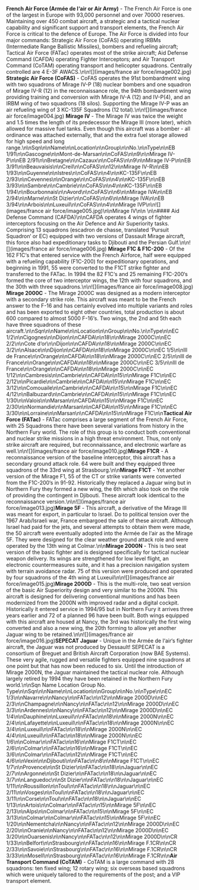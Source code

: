 **French Air Force (Armée de l‘air or Air Army)** - The French Air Force is one of the largest in Europe with 93,000 personnel and over 70000 reserves. Maintaining over 450 combat aircraft, a strategic and a tactical nuclear capability and significant support and transport elements, the French Air Force is critical to the defence of Europe. The Air Force is divided into four major commands: Strategic Air Force (CoFAS) operating IRBMs (Intermediate Range Ballistic Missiles), bombers and refueling aircraft; Tactical Air Force (FATac) operates most of the strike aircraft; Aid Defense Command (CAFDA) operating Fighter Interceptors; and Air Transport Command (CoTAM) operating transport and helicopter squadrons. Centrally controlled are 4 E-3F AWACS.\n\n![](images/france air force/image002.jpg) **Strategic Air Force (CoFAS)** - CoFAS operates the 91st bombardment wing with two squadrons of Mirage IV-P (18) nuclear bombers and one squadron of Mirage IV-R (12) in the reconnaissance role, the 94th bombardment wing providing training and conversion with Mirage IV-A (12) and IV-P(4), and an IRBM wing of two squadrons (18 silos). Supporting the Mirage IV-P was an air refueling wing of 3 KC-135F Squadrons (12 total).\n\n![](images/france air force/image004.jpg) **Mirage IV** - The Mirage IV was twice the weight and 1.5 times the length of its predecessor the Mirage III (more later), which allowed for massive fuel tanks. Even though this aircraft was a bomber - all ordinance was attached externally, that and the extra fuel storage allowed for high speed and long range.\n\nSqn\n\nName\n\nLocation\n\nGroup\n\nNo.\n\nType\n\nEB 1/91\n\nGascogne\n\nMont-de-Marsan\n\nCoFAS\n\n9\n\nMirage IV-P\n\nEB 2/91\n\nBretagne\n\nCazaux\n\nCoFAS\n\n9\n\nMirage IV-P\n\nEB 3/91\n\nBeauvaisis\n\nCreil\n\nCoFAS\n\n12\n\nMirage IV-R\n\nEB 1/93\n\nGuyenne\n\nIstres\n\nCoFAS\n\n4\n\nKC-135F\n\nEB 2/93\n\nCevennes\n\nOrange\n\nCoFAS\n\n4\n\nKC-135F\n\nEB 3/93\n\nSambre\n\nCambrie\n\nCoFAS\n\n4\n\nKC-135F\n\nEB 1/94\n\nBourbonnais\n\nAvord\n\nCoFAS\n\n6\n\nMirage IVA\n\nEB 2/94\n\nMarne\n\nSt Dizier\n\nCoFAS\n\n6\n\nMirage IVA\n\nEB 3/94\n\nArbois\n\nLuxeuil\n\nCoFAS\n\n4\n\nMirage IVP\n\n![](images/france air force/image005.jpg)\n\nMirage IV\n\n \n\n#### Aid Defense Command (CAFDA)\n\nCAFDA operates 4 wings of fighter interceptors focusing on the Air Defence and Air Superiority tasks. Comprising 13 squadrons (escadron de chasse, translated ‘Pursuit Squadron‘ or EC) equipped with two versions of Dassault Mirage aircraft, this force also had expeditionary tasks to Djibouti and the Persian Gulf.\n\n![](images/france air force/image006.jpg) **Mirage F1C & F1C-200** - Of the 162 F1C‘s that entered service with the French Airforce, half were equipped with a refueling capability (F1C-200) for expeditionary operations, and beginning in 1991, 55 were converted to the F1CT strike fighter and transferred to the FATac. In 1994 the 82 F1C‘s and 25 remaining F1C-200‘s formed the core of two interceptor wings, the 12th with four squadrons, and the 30th with three squadrons.\n\n![](images/france air force/image008.jpg) **Mirage 2000C** - The Mirage 2000C was designed as a modern interceptor with a secondary strike role. This aircraft was meant to be the French answer to the F-16 and has certainly evolved into multiple variants and roles and has been exported to eight other countries, total production is about 600 compared to almost 5000 F-16‘s. Two wings, the 2nd and 5th each have three squadrons of these aircraft.\n\nSqn\n\nName\n\nLocation\n\nGroup\n\nNo.\n\nType\n\nEC 1/2\n\nCigognes\n\nDijon\n\nCAFDA\n\n18\n\nMirage 2000C\n\nEC 2/2\n\nCote d‘or\n\nDijon\n\nCAFDA\n\n18\n\nMirage 2000C\n\nEC 3/2\n\nAlsace\n\nDijon\n\nCAFDA\n\n18\n\nMirage 2000C\n\nEC 1/5\n\nIll de France\n\nOrange\n\nCAFDA\n\n18\n\nMirage 2000C\n\nEC 2/5\n\nIll de France\n\nOrange\n\nCAFDA\n\n18\n\nMirage 2000C\n\nEC 3/5\n\nIll de France\n\nOrange\n\nCAFDA\n\n18\n\nMirage 2000C\n\nEC 1/12\n\nCambresis\n\nCambrie\n\nCAFDA\n\n15\n\nMirage F1C\n\nEC 2/12\n\nPicardie\n\nCambrie\n\nCAFDA\n\n15\n\nMirage F1C\n\nEC 3/12\n\nComouaile\n\nCambrie\n\nCAFDA\n\n15\n\nMirage F1C\n\nEC 4/12\n\nBalbuzard\n\nCambrie\n\nCAFDA\n\n15\n\nMirage F1C\n\nEC 1/30\n\nValois\n\nMarsan\n\nCAFDA\n\n15\n\nMirage F1C\n\nEC 2/30\n\nNormandie\n\nMarsan\n\nCAFDA\n\n15\n\nMirage F1C\n\nEC 3/30\n\nLorraine\n\nMarsan\n\nCAFDA\n\n15\n\nMirage F1C\n\n**Tactical Air Force (FATac)** - FATac comprises a large segment of the French Air Force, with 25 Squadrons there have been several variations from history in the Northern Fury world. The role of this group is to conduct both conventional and nuclear strike missions in a high threat environment. Thus, not only strike aircraft are required, but reconnaissance, and electronic warfare as well.\n\n![](images/france air force/image010.jpg)**Mirage F1CR** - A reconnaissance version of the baseline interceptor, this aircraft has a secondary ground attack role. 64 were built and they equipped three squadrons of the 33rd wing at Strasbourg.\n\n**Mirage F1CT** - Yet another version of the Mirage F1, 55 of the CT or strike variants were converted from the F1C-200‘s in 91-92. Historically they replaced a Jaguar wing but in Northern Fury they formed a new wing, the 6th which also took on the role of providing the contingent in Djibouti. These aircraft look identical to the reconnaissance version.\n\n![](images/france air force/image013.jpg)**Mirage 5F** - This aircraft, a derivative of the Mirage III was meant for export, in particular to Israel. Do to political tension over the 1967 Arab/Israeli war, France embargoed the sale of these aircraft. Although Israel had paid for the jets, and several attempts to obtain them were made, the 50 aircraft were eventually adopted into the Armée de l‘air as the Mirage 5F. They were designed for the clear weather ground attack role and were operated by the 13th wing at Colmar.\n\n**Mirage 2000N** - This is two seat version of the basic fighter and is designed specifically for tactical nuclear weapon delivery. Its wings are strengthened for low level flight, an electronic countermeasures suite, and it has a precision navigation system with terrain avoidance radar. 75 of this version were produced and operated by four squadrons of the 4th wing at Luxeuil\n\n![](images/france air force/image015.jpg)**Mirage 2000D** - This is the multi-role, two seat version of the basic Air Superiority design and very similar to the 2000N. This aircraft is designed for delivering conventional munitions and has been modernized from the 2000N with improved radar and a digital cockpit. Historically it entered service in 1994/95 but in Northern Fury it arrives three years earlier and 72 of a planned 96 have been built. Both wings equipped with this aircraft are housed at Nancy, the 3rd was historically the first wing converted and also a new wing, the 20th forming to allow yet another Jaguar wing to be retained.\n\n![](images/france air force/image016.jpg)**SEPECAT Jaguar** - Unique in the Armée de l‘air‘s fighter aircraft, the Jaguar was not produced by Dessault! SEPECAT is a consortium of Breguet and British Aircraft Corporation (now BAE Systems). These very agile, rugged and versatile fighters equipped nine squadrons at one point but that has now been reduced to six. Until the introduction of Mirage 2000N, the Jaguar maintained the tactical nuclear role. Although largely retired by 1994 they have been retained in the Northern Fury world.\n\nSqn Name Location Group No. Type\n\nSqn\n\nName\n\nLocation\n\nGroup\n\nNo.\n\nType\n\nEC 1/3\n\nNavarre\n\nNancy\n\nFATac\n\n12\n\nMirage 2000D\n\nEC 2/3\n\nChampagne\n\nNancy\n\nFATac\n\n12\n\nMirage 2000D\n\nEC 3/3\n\nArdennes\n\nNancy\n\nFATac\n\n12\n\nMirage 2000D\n\nEC 1/4\n\nDauphine\n\nLuxeuil\n\nFATac\n\n18\n\nMirage 2000N\n\nEC 2/4\n\nLafayette\n\nLuxeuil\n\nFATac\n\n18\n\nMirage 2000N\n\nEC 3/4\n\nLuxeuil\n\nFATac\n\n18\n\nMirage 2000N\n\nEC 4/4\n\nLuxeuil\n\nFATac\n\n18\n\nMirage 2000N\n\nEC 1/6\n\nColmar\n\nFATac\n\n16\n\nMirage F1CT\n\nEC 2/6\n\nColmar\n\nFATac\n\n16\n\nMirage F1CT\n\nEC 3/6\n\nColmar\n\nFATac\n\n12\n\nMirage F1CT\n\nEC 4/6\n\nVexin\n\nDjibouti\n\nFATac\n\n8\n\nMirage F1CT\n\nEC 1/7\n\nProvence\n\nSt Dizier\n\nFATac\n\n18\n\nJaguar\n\nEC 2/7\n\nArgonne\n\nSt Dizier\n\nFATac\n\n18\n\nJaguar\n\nEC 3/7\n\nLanguedoc\n\nSt Dizier\n\nFATac\n\n18\n\nJaguar\n\nEC 1/11\n\nRoussillon\n\nToul\n\nFATac\n\n18\n\nJaguar\n\nEC 2/11\n\nVosges\n\nToul\n\nFATac\n\n18\n\nJaguar\n\nEC 3/11\n\nCorse\n\nToul\n\nFATac\n\n18\n\nJaguar\n\nEC 1/13\n\nArtois\n\nColmar\n\nFATac\n\n15\n\nMirage 5F\n\nEC 2/13\n\nAlps\n\nColmar\n\nFATac\n\n15\n\nMirage 5F\n\nEC 3/13\n\nColmar\n\nColmar\n\nFATac\n\n15\n\nMirage 5F\n\nEC 1/20\n\nNementcha\n\nNancy\n\nFATac\n\n12\n\nMirage 2000D\n\nEC 2/20\n\nOranie\n\nNancy\n\nFATac\n\n12\n\nMirage 2000D\n\nEC 3/20\n\nOuarsenis\n\nNancy\n\nFATac\n\n12\n\nMirage 2000D\n\nCR 1/33\n\nBelfort\n\nStrasbourg\n\nFATac\n\n16\n\nMirage F.1CR\n\nCR 2/33\n\nSavoie\n\nStrasbourg\n\nFATac\n\n16\n\nMirage F.1CR\n\nCR 3/33\n\nMosell\n\nStrasbourg\n\nFATac\n\n16\n\nMirage F.1CR\n\n**Air Transport Command (CoTAM)** - CoTAM is a large command with 28 squadrons: ten fixed wing; 12 rotary wing; six overseas based squadrons which were uniquely tailored to the requirements of the post; and a VIP transport element.
